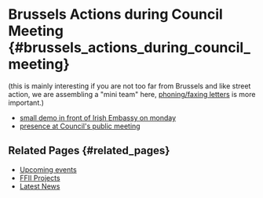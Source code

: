# Brussels Actions during Council Meeting {#brussels_actions_during_council_meeting}

(this is mainly interesting if you are not too far from Brussels and
like street action, we are assembling a \"mini team\" here, [
phoning/faxing letters](LtrSmePolit0405En "wikilink") is more
important.)

-   [ small demo in front of Irish Embassy on
    monday](OZrihen040514En "wikilink")
-   [ presence at Council\'s public meeting](Cons040514En "wikilink")

## Related Pages {#related_pages}

-   [ Upcoming events](SwpatFuturEn "wikilink")
-   [ FFII Projects](FfiiprojEn "wikilink")
-   [ Latest News](SwpatcninoEn "wikilink")
